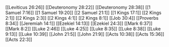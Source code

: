 [[Leviticus 26:26]]
[[Deuteronomy 28:22]]
[[Deuteronomy 28:38]]
[[1 Samuel 7:16]]
[[1 Samuel 19:20]]
[[2 Samuel 21:1]]
[[1 Kings 17:1]]
[[2 Kings 2:1]]
[[2 Kings 2:3]]
[[2 Kings 4:1]]
[[2 Kings 8:1]]
[[Job 30:4]]
[[Proverbs 8:34]]
[[Jeremiah 14:1]]
[[Ezekiel 14:13]]
[[Ezekiel 24:3]]
[[Mark 6:37]]
[[Mark 8:2]]
[[Luke 2:46]]
[[Luke 4:25]]
[[Luke 8:35]]
[[Luke 8:38]]
[[Luke 9:13]]
[[Luke 10:39]]
[[John 21:5]]
[[John 21:9]]
[[Acts 10:38]]
[[Acts 15:36]]
[[Acts 22:3]]
